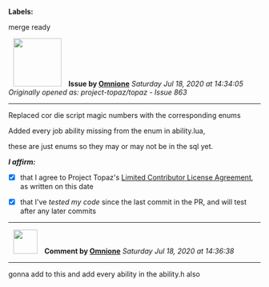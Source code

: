 **Labels:**

merge ready



<a href="https://github.com/Omnione"><img src="https://avatars2.githubusercontent.com/u/10185476?v=4" width="96" height="96" hspace="10"></img></a> **Issue by [Omnione](https://github.com/Omnione)**
_Saturday Jul 18, 2020 at 14:34:05_
_Originally opened as: project-topaz/topaz - Issue 863_

----

Replaced cor die script magic numbers with the corresponding enums

Added every job ability missing from the enum in ability.lua,
these are just enums so they may or may not be in the sql yet.

<!-- place 'x' mark between square [] brackets to affirm: -->
**_I affirm:_**
- [X] that I agree to Project Topaz's [Limited Contributor License Agreement](http://project-topaz.com/blob/release/CONTRIBUTOR_AGREEMENT.md), as written on this date
- [X] that I've _tested my code_ since the last commit in the PR, and will test after any later commits




----
<a href="https://github.com/Omnione"><img src="https://avatars2.githubusercontent.com/u/10185476?v=4" width="48" height="48" hspace="10"></img></a> **Comment by [Omnione](https://github.com/Omnione)**
_Saturday Jul 18, 2020 at 14:36:38_

----

gonna add to this and add every ability in the ability.h also

